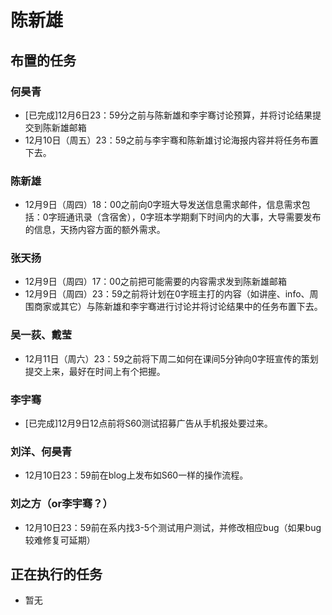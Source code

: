 # 陈新雄 #



## 布置的任务 ##
### 何昊青 ###
  * [已完成]12月6日23：59分之前与陈新雄和李宇骞讨论预算，并将讨论结果提交到陈新雄邮箱
  * 12月10日（周五）23：59之前与李宇骞和陈新雄讨论海报内容并将任务布置下去。
### 陈新雄 ###
  * 12月9日（周四）18：00之前向0字班大导发送信息需求邮件，信息需求包括：0字班通讯录（含宿舍），0字班本学期剩下时间内的大事，大导需要发布的信息，天扬内容方面的额外需求。
### 张天扬 ###
  * 12月9日（周四）17：00之前把可能需要的内容需求发到陈新雄邮箱
  * 12月9日（周四）23：59之前将计划在0字班主打的内容（如讲座、info、周围商家或其它）与陈新雄和李宇骞进行讨论并将讨论结果中的任务布置下去。
### 吴一荻、戴莹 ###
  * 12月11日（周六）23：59之前将下周二如何在课间5分钟向0字班宣传的策划提交上来，最好在时间上有个把握。
### 李宇骞 ###
  * [已完成]12月9日12点前将S60测试招募广告从手机报处要过来。
### 刘洋、何昊青 ###
  * 12月10日23：59前在blog上发布如S60一样的操作流程。
### 刘之方（or李宇骞？） ###
  * 12月10日23：59前在系内找3-5个测试用户测试，并修改相应bug（如果bug较难修复可延期）

## 正在执行的任务 ##
  * 暂无